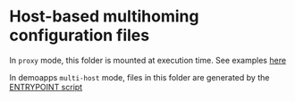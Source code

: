 # Host-based multihoming configuration files

In `proxy` mode, this folder is mounted at execution time. See examples [here](./samples/)

In demoapps `multi-host` mode, files in this folder are generated by the [ENTRYPOINT script](../../entrypoint.sh)
